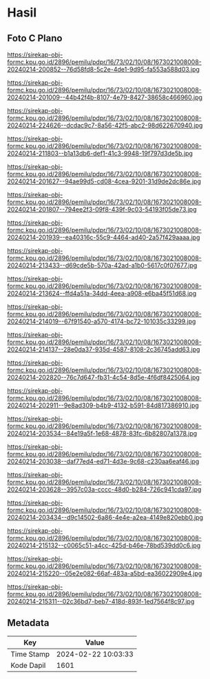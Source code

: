 # Hasil

## Foto C Plano

https://sirekap-obj-formc.kpu.go.id/2896/pemilu/pdpr/16/73/02/10/08/1673021008008-20240214-200852--76d58fd8-5c2e-4de1-9d95-fa553a588d03.jpg

https://sirekap-obj-formc.kpu.go.id/2896/pemilu/pdpr/16/73/02/10/08/1673021008008-20240214-201009--44b42f4b-8107-4e79-8427-38658c466960.jpg

https://sirekap-obj-formc.kpu.go.id/2896/pemilu/pdpr/16/73/02/10/08/1673021008008-20240214-224626--dcdac9c7-8a56-42f5-abc2-98d622670940.jpg

https://sirekap-obj-formc.kpu.go.id/2896/pemilu/pdpr/16/73/02/10/08/1673021008008-20240214-211803--b1a13db6-def1-41c3-9948-19f797d3de5b.jpg

https://sirekap-obj-formc.kpu.go.id/2896/pemilu/pdpr/16/73/02/10/08/1673021008008-20240214-201627--94ae99d5-cd08-4cea-9201-31d9de2dc86e.jpg

https://sirekap-obj-formc.kpu.go.id/2896/pemilu/pdpr/16/73/02/10/08/1673021008008-20240214-201807--794ee2f3-09f8-439f-9c03-54193f05de73.jpg

https://sirekap-obj-formc.kpu.go.id/2896/pemilu/pdpr/16/73/02/10/08/1673021008008-20240214-201939--ea40316c-55c9-4464-ad40-2a57f429aaaa.jpg

https://sirekap-obj-formc.kpu.go.id/2896/pemilu/pdpr/16/73/02/10/08/1673021008008-20240214-213433--d69cde5b-570a-42ad-a1b0-5617c0f07677.jpg

https://sirekap-obj-formc.kpu.go.id/2896/pemilu/pdpr/16/73/02/10/08/1673021008008-20240214-213624--ffd4a51a-34dd-4eea-a908-e6ba45f51d68.jpg

https://sirekap-obj-formc.kpu.go.id/2896/pemilu/pdpr/16/73/02/10/08/1673021008008-20240214-214019--67f91540-a570-4174-bc72-101035c33299.jpg

https://sirekap-obj-formc.kpu.go.id/2896/pemilu/pdpr/16/73/02/10/08/1673021008008-20240214-214137--28e0da37-935d-4587-8108-2c36745add63.jpg

https://sirekap-obj-formc.kpu.go.id/2896/pemilu/pdpr/16/73/02/10/08/1673021008008-20240214-202820--76c7d647-fb31-4c54-8d5e-4f6df8425064.jpg

https://sirekap-obj-formc.kpu.go.id/2896/pemilu/pdpr/16/73/02/10/08/1673021008008-20240214-202911--9e8ad309-b4b9-4132-b591-84d817386910.jpg

https://sirekap-obj-formc.kpu.go.id/2896/pemilu/pdpr/16/73/02/10/08/1673021008008-20240214-203534--84e19a5f-1e68-4878-83fc-6b82807a1378.jpg

https://sirekap-obj-formc.kpu.go.id/2896/pemilu/pdpr/16/73/02/10/08/1673021008008-20240214-203038--daf77ed4-ed71-4d3e-9c68-c230aa6eaf46.jpg

https://sirekap-obj-formc.kpu.go.id/2896/pemilu/pdpr/16/73/02/10/08/1673021008008-20240214-203628--3957c03a-cccc-48d0-b284-726c941cda97.jpg

https://sirekap-obj-formc.kpu.go.id/2896/pemilu/pdpr/16/73/02/10/08/1673021008008-20240214-203434--d9c14502-6a86-4e4e-a2ea-4149e820ebb0.jpg

https://sirekap-obj-formc.kpu.go.id/2896/pemilu/pdpr/16/73/02/10/08/1673021008008-20240214-215132--c0065c51-a4cc-425d-b46e-78bd539dd0c6.jpg

https://sirekap-obj-formc.kpu.go.id/2896/pemilu/pdpr/16/73/02/10/08/1673021008008-20240214-215220--05e2e082-66af-483a-a5bd-ea36022909e4.jpg

https://sirekap-obj-formc.kpu.go.id/2896/pemilu/pdpr/16/73/02/10/08/1673021008008-20240214-215311--02c36bd7-beb7-418d-893f-1ed7564f8c97.jpg


## Metadata

| Key        | Value               |
| ---------- | ------------------- |
| Time Stamp | 2024-02-22 10:03:33 |
| Kode Dapil | 1601                |



